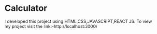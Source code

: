 # Calculator
I developed this project using HTML,CSS,JAVASCRIPT,REACT JS. To view my project visit the link:-http://localhost:3000/
